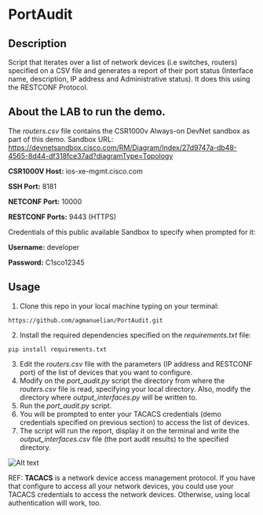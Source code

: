 # PortAudit

## Description

Script that iterates over a list of network devices (i.e switches, routers) specified on a CSV file and generates a report of their port status (Interface name, description, IP address and Administrative status).
It does this using the RESTCONF Protocol.

## About the LAB to run the demo.

The _routers.csv_ file contains the CSR1000v Always-on DevNet sandbox as part of this demo. 
Sandbox URL: https://devnetsandbox.cisco.com/RM/Diagram/Index/27d9747a-db48-4565-8d44-df318fce37ad?diagramType=Topology

**CSR1000V Host:** ios-xe-mgmt.cisco.com

**SSH Port:** 8181

**NETCONF Port:** 10000

**RESTCONF Ports:** 9443 (HTTPS)

Credentials of this public available Sandbox to specify when prompted for it:

**Username:** developer

**Password:** C1sco12345

## Usage

1. Clone this repo in your local machine typing on your terminal:

```https://github.com/agmanuelian/PortAudit.git```

2. Install the required dependencies specified on the _requirements.txt_ file:

```pip install requirements.txt```

3. Edit the _routers.csv_ file with the parameters (IP address and RESTCONF port) of the list of devices that you want to configure.
4. Modify on the _port_audit.py_ script the directory from where the _routers.csv_ file is read, specifying your local directory. Also, modify the directory where _output_interfaces.py_ will be written to.
5. Run the _port_audit.py_ script.
7. You will be prompted to enter your TACACS credentials (demo credentials specified on previous section) to access the list of devices.
8. The script will run the report, display it on the terminal and write the _output_interfaces.csv_ file (the port audit results) to the specified directory.

![Alt text](screenshots/output_routers_csv.png)

REF: **TACACS** is a network device access management protocol. If you have that configure to access all your network devices, you could use your TACACS credentials to access the network devices. Otherwise, using local authentication will work, too.
